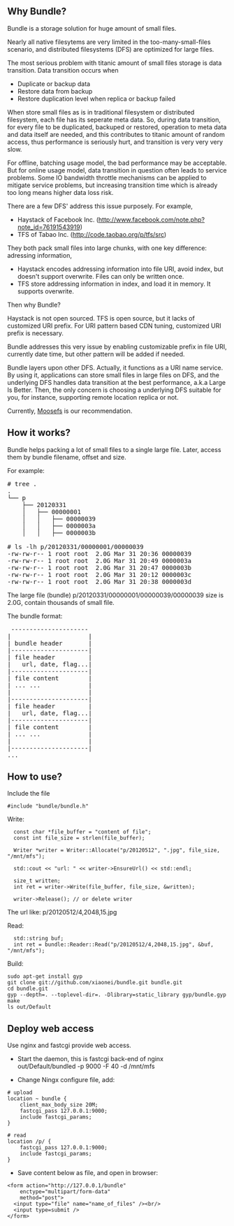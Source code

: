 Why Bundle?
---------------------
Bundle is a storage solution for huge amount of small files.

Nearly all native filesytems are very limited in the too-many-small-files scenario, and distributed filesystems
(DFS) are optimized for large files.

The most serious problem with titanic amount of small files storage is data transition. Data transition occurs
when
- Duplicate or backup data
- Restore data from backup
- Restore duplication level when replica or backup failed

When store small files as is in traditional filesystem or distributed filesystem, each file has its seperate meta
data. So, during data transition, for every file to be duplicated, backuped or restored, operation to meta data and
data itself are needed, and this contributes to titanic amount of random access, thus performance is seriously hurt,
and transition is very very very slow.

For offline, batching usage model, the bad performance may be acceptable. But for online usage model, data
transition in question often leads to service problems. Some IO bandwidth throttle mechanisms can be applied to
mitigate service problems, but increasing transition time which is already too long means higher data loss risk.

There are a few DFS' address this issue purposely. For example,
- Haystack of Facebook Inc. (http://www.facebook.com/note.php?note_id=76191543919)
- TFS of Tabao Inc. (http://code.taobao.org/p/tfs/src)

They both pack small files into large chunks, with one key difference: adressing information,
- Haystack encodes addressing information into file URI, avoid index, but doesn't support overwrite. Files can
only be written once.
- TFS store addressing information in index, and load it in memory. It supports overwrite.

Then why Bundle?

Haystack is not open sourced. TFS is open source, but it lacks of customized URI prefix. For URI pattern based 
CDN tuning, customized URI prefix is necessary.

Bundle addresses this very issue by enabling customizable prefix in file URI, currently date time, but other
pattern will be added if needed.

Bundle layers upon other DFS. Actually, it functions as a URI name service. By using it, applications can store
small files in large files on DFS, and the underlying DFS handles data transition at the best performance, 
a.k.a Large Is Better. Then, the only concern is choosing a underlying DFS suitable for you, for instance,
supporting remote location replica or not.

Currently, [Moosefs](http://www.moosefs.org) is our recommendation.


How it works?
---------------------
Bundle helps packing a lot of small files to a single large file. Later, access them by bundle filename, offset and
size.

For example:
<pre>
# tree .
.
└── p
    ├── 20120331
    │   ├── 00000001
    │   │   ├── 00000039
    │   │   ├── 0000003a
    │   │   ├── 0000003b

# ls -lh p/20120331/00000001/00000039
-rw-rw-r-- 1 root root  2.0G Mar 31 20:36 00000039
-rw-rw-r-- 1 root root  2.0G Mar 31 20:49 0000003a
-rw-rw-r-- 1 root root  2.0G Mar 31 20:47 0000003b
-rw-rw-r-- 1 root root  2.0G Mar 31 20:12 0000003c
-rw-rw-r-- 1 root root  2.0G Mar 31 20:38 0000003d
</pre>

The large file (bundle) p/20120331/00000001/00000039/00000039 size is 2.0G, contain thousands of small file.

The bundle format:
<pre>
 ---------------------
|                     |
| bundle header       |
|---------------------|
| file header         |
|   url, date, flag...|
|---------------------|
| file content        |
| ... ...             |
|                     |
|---------------------|
| file header         |
|   url, date, flag...|
|---------------------|
| file content        |
| ... ...             |
|                     |
|---------------------|
...
</pre>


How to use?
---------------------
Include the file
```
#include "bundle/bundle.h"
```

Write:
```
  const char *file_buffer = "content of file";
  const int file_size = strlen(file_buffer);

  Writer *writer = Writer::Allocate("p/20120512", ".jpg", file_size, "/mnt/mfs");

  std::cout << "url: " << writer->EnsureUrl() << std::endl;

  size_t written;
  int ret = writer->Write(file_buffer, file_size, &written);

  writer->Release(); // or delete writer
```

The url like:
  p/20120512/4,2048,15.jpg


Read:
```
  std::string buf;
  int ret = bundle::Reader::Read("p/20120512/4,2048,15.jpg", &buf, "/mnt/mfs");
```

Build:
```
sudo apt-get install gyp
git clone git://github.com/xiaonei/bundle.git bundle.git
cd bundle.git
gyp --depth=. --toplevel-dir=. -Dlibrary=static_library gyp/bundle.gyp
make
ls out/Default
```

Deploy web access
----------------------------
Use nginx and fastcgi provide web access.

-  Start the daemon, this is fastcgi back-end of nginx  
out/Default/bundled -p 9000 -F 40 -d /mnt/mfs

-  Change Ningx configure file, add:
```
# upload
location ~ bundle {
    client_max_body_size 20M;
    fastcgi_pass 127.0.0.1:9000;
    include fastcgi_params;
}
```
```
# read
location /p/ {
    fastcgi_pass 127.0.0.1:9000;
    include fastcgi_params;
}
```

-  Save content below as file, and open in browser:  
```
<form action="http://127.0.0.1/bundle"
    enctype="multipart/form-data"
    method="post">
  <input type="file" name="name_of_files" /><br/>
  <input type=submit />
</form>
```

